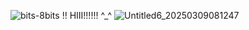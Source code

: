 ![bits-8bits](https://github.com/user-attachments/assets/523526ba-2c6d-4ecd-a355-283ab2dcb415)  !!  HIII!!!!!! ^_^
![Untitled6_20250309081247](https://github.com/user-attachments/assets/c6df2231-48d4-48f5-bb6d-bd563158c6fb)





